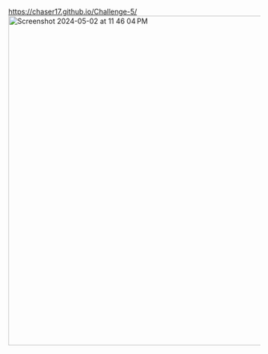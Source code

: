 https://chaser17.github.io/Challenge-5/
<img width="657" alt="Screenshot 2024-05-02 at 11 46 04 PM" src="https://github.com/ChaseR17/Challenge-5/assets/164225533/07e3ea5a-de67-43dd-a654-32017f6f8a9d">
